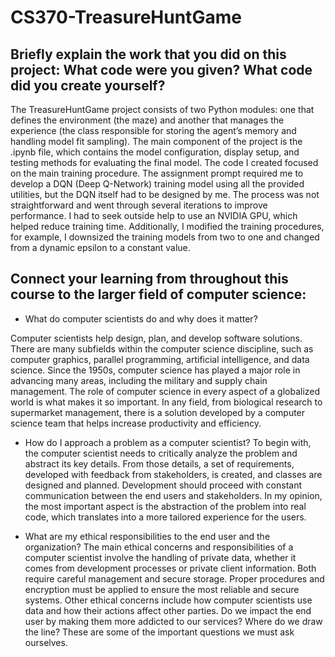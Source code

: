 # CS370-TreasureHuntGame

## Briefly explain the work that you did on this project: What code were you given? What code did you create yourself?
The TreasureHuntGame project consists of two Python modules: one that defines the environment (the maze) and another that manages the experience (the class responsible for storing the agent’s memory and handling model fit sampling). The main component of the project is the .ipynb file, which contains the model configuration, display setup, and testing methods for evaluating the final model.
The code I created focused on the main training procedure. The assignment prompt required me to develop a DQN (Deep Q-Network) training model using all the provided utilities, but the DQN itself had to be designed by me.
The process was not straightforward and went through several iterations to improve performance. I had to seek outside help to use an NVIDIA GPU, which helped reduce training time. Additionally, I modified the training procedures, for example, I downsized the training models from two to one and changed from a dynamic epsilon to a constant value.

## Connect your learning from throughout this course to the larger field of computer science:
 * What do computer scientists do and why does it matter?

Computer scientists help design, plan, and develop software solutions. There are many subfields within the computer science discipline, such as computer graphics, parallel programming, artificial intelligence, and data science. Since the 1950s, computer science has played a major role in advancing many areas, including the military and supply chain management. The role of computer science in every aspect of a globalized world is what makes it so important. In any field, from biological research to supermarket management, there is a solution developed by a computer science team that helps increase productivity and efficiency.

 * How do I approach a problem as a computer scientist?
  To begin with, the computer scientist needs to critically analyze the problem and abstract its key details. From those details, a set of requirements, developed with feedback from stakeholders, is created, and classes are designed and planned. Development should proceed with constant communication between the end users and stakeholders. In my opinion, the most important aspect is the abstraction of the problem into real code, which translates into a more tailored experience for the users.

 * What are my ethical responsibilities to the end user and the organization?
   The main ethical concerns and responsibilities of a computer scientist involve the handling of private data, whether it comes from development processes or private client information. Both require careful management and secure storage. Proper procedures and encryption must be applied to ensure the most reliable and secure systems.
Other ethical concerns include how computer scientists use data and how their actions affect other parties. Do we impact the end user by making them more addicted to our services? Where do we draw the line? These are some of the important questions we must ask ourselves.


